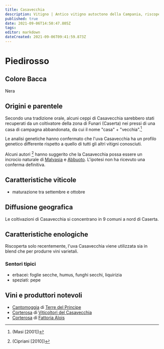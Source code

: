 ```yaml
---
title: Casavecchia
description: Vitigno | Antico vitigno autoctono della Campania, riscoperto in tempi recenti
published: true
date: 2021-09-06T14:50:47.805Z
tags: 
editor: markdown
dateCreated: 2021-09-06T09:41:59.873Z
---
```


# Piedirosso

## Colore Bacca
Nera

## Origini e parentele
Secondo una tradizione orale, alcuni ceppi di Casavecchia sarebbero stati recuperati da un coltivatore della zona di Funari (Caserta) nei pressi di una casa di campagna abbandonata, da cui il nome "casa" + "vecchia".[^1]

[^1]: (Masi [2001])

Le analisi genetiche hanno confermato che l'uva Casavecchia ha un profilo genetico differente rispetto a quello di tutti gli altri vitigni conosciuti.

Alcuni autori [^2] hanno suggerito che la Casavecchia possa essere un incrocio naturale di [Malvasia](/vitigni/Italia/bacca-bianca/malvasia-bianca-di-candia) e [Abbuoto](/vitigni/Italia/bacca-nera/abbuoto). L'ipotesi non ha ricevuto una conferma definitiva.

[^2]: (Cipriani [2010])

## Caratteristiche viticole
- maturazione tra settembre e ottobre

## Diffusione geografica
Le coltivazioni di Casavecchia si concentrano in 9 comuni a nord di Caserta.

## Caratteristiche enologiche
Riscoperta solo recentemente, l'uva Casavecchia viene utilizzata sia in blend che per produrre vini varietali.

### Sentori tipici
- erbacei: foglie secche, humus, funghi secchi, liquirizia
- speziati: pepe 

## Vini e produttori notevoli
- [Cantomoggia](/vini/italia/campania/rossi/cantomoggia) di [Terre del Principe](/produttori/italia/campania/terre-del-principe)
- [Corterosa](/vini/italia/campania/rossi/corterosa) di [Viticoltori del Casavecchia](/produttori/italia/campania/viticoltori-del-casavecchia)
- [Corterosa](/vini/italia/campania/rossi/corterosa) di [Fattoria Alois](/produttori/italia/campania/fattoria-alois)
